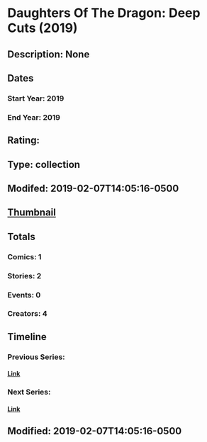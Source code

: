 # Daughters Of The Dragon: Deep Cuts (2019)
## Description: None
## Dates
### Start Year: 2019
### End Year: 2019
## Rating: 
## Type: collection
## Modifed: 2019-02-07T14:05:16-0500
## [Thumbnail](http://i.annihil.us/u/prod/marvel/i/mg/5/d0/5c5c8103062ce.jpg)
## Totals
### Comics: 1
### Stories: 2
### Events: 0
### Creators: 4
## Timeline
### Previous Series: 
#### [Link]()
### Next Series: 
#### [Link]()
## Modified: 2019-02-07T14:05:16-0500